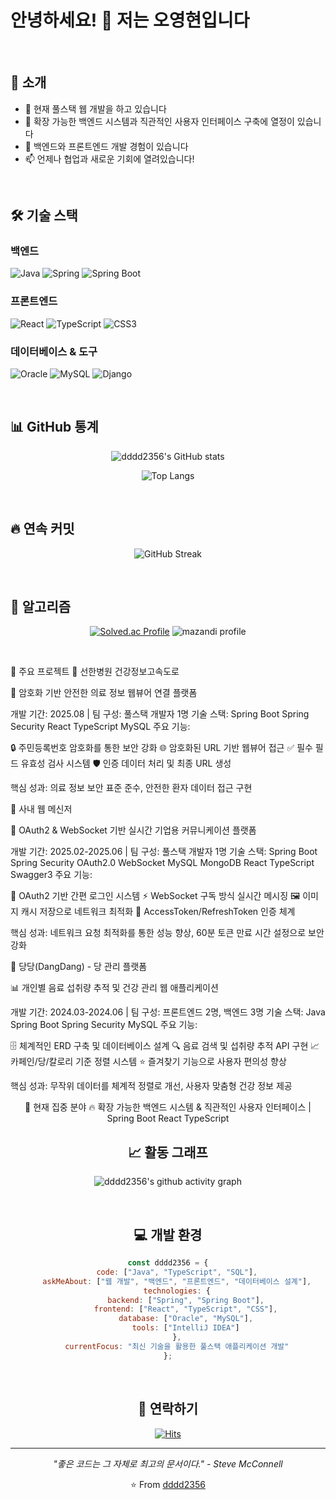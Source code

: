 # 안녕하세요! 👋 저는 오영현입니다

<br/>

## 🚀 소개

- 🔭 현재 풀스택 웹 개발을 하고 있습니다
- 🌱 확장 가능한 백엔드 시스템과 직관적인 사용자 인터페이스 구축에 열정이 있습니다
- 💼 백엔드와 프론트엔드 개발 경험이 있습니다
- 📫 언제나 협업과 새로운 기회에 열려있습니다!

<br/>

## 🛠️ 기술 스택

### 백엔드
![Java](https://img.shields.io/badge/Java-ED8B00?style=for-the-badge&logo=java&logoColor=white)
![Spring](https://img.shields.io/badge/Spring-6DB33F?style=for-the-badge&logo=spring&logoColor=white)
![Spring Boot](https://img.shields.io/badge/Spring_Boot-F2F4F9?style=for-the-badge&logo=spring-boot&logoColor=black)

### 프론트엔드
![React](https://img.shields.io/badge/React-20232A?style=for-the-badge&logo=react&logoColor=61DAFB)
![TypeScript](https://img.shields.io/badge/TypeScript-007ACC?style=for-the-badge&logo=typescript&logoColor=white)
![CSS3](https://img.shields.io/badge/CSS3-1572B6?style=for-the-badge&logo=css3&logoColor=white)

### 데이터베이스 & 도구
![Oracle](https://img.shields.io/badge/Oracle-F80000?style=for-the-badge&logo=oracle&logoColor=white)
![MySQL](https://img.shields.io/badge/MySQL-00000F?style=for-the-badge&logo=mysql&logoColor=white)
![Django](https://img.shields.io/badge/Django-092E20?style=for-the-badge&logo=django&logoColor=white)

<br/>

## 📊 GitHub 통계

<div align="center">
  
![dddd2356's GitHub stats](https://github-readme-stats.vercel.app/api?username=dddd2356&show_icons=true&theme=tokyonight&hide_border=true)

![Top Langs](https://github-readme-stats.vercel.app/api/top-langs/?username=dddd2356&layout=compact&theme=tokyonight&hide_border=true)

</div>

<br/>

## 🔥 연속 커밋

<div align="center">
  
![GitHub Streak](https://github-readme-streak-stats.herokuapp.com/?user=dddd2356&theme=tokyonight&hide_border=true)

</div>

<br/>

## 🧩 알고리즘
<div align="center">
  
[![Solved.ac Profile](http://mazassumnida.wtf/api/v2/generate_badge?boj=dddd2356)](https://solved.ac/dddd2356/)
![mazandi profile](http://mazandi.herokuapp.com/api?handle=dddd2356&theme=warm)
</div>

<br/>

🌟 주요 프로젝트
🏥 선한병원 건강정보고속도로

🔐 암호화 기반 안전한 의료 정보 웹뷰어 연결 플랫폼


개발 기간: 2025.08 | 팀 구성: 풀스택 개발자 1명
기술 스택: Spring Boot Spring Security React TypeScript MySQL
주요 기능:

🔒 주민등록번호 암호화를 통한 보안 강화
🌐 암호화된 URL 기반 웹뷰어 접근
✅ 필수 필드 유효성 검사 시스템
🛡️ 인증 데이터 처리 및 최종 URL 생성


핵심 성과: 의료 정보 보안 표준 준수, 안전한 환자 데이터 접근 구현

💬 사내 웹 메신저

🚀 OAuth2 & WebSocket 기반 실시간 기업용 커뮤니케이션 플랫폼


개발 기간: 2025.02-2025.06 | 팀 구성: 풀스택 개발자 1명
기술 스택: Spring Boot Spring Security OAuth2.0 WebSocket MySQL MongoDB React TypeScript Swagger3
주요 기능:

🔑 OAuth2 기반 간편 로그인 시스템
⚡ WebSocket 구독 방식 실시간 메시징
🖼️ 이미지 캐시 저장으로 네트워크 최적화
🔄 AccessToken/RefreshToken 인증 체계


핵심 성과: 네트워크 요청 최적화를 통한 성능 향상, 60분 토큰 만료 시간 설정으로 보안 강화

🍹 당당(DangDang) - 당 관리 플랫폼

📊 개인별 음료 섭취량 추적 및 건강 관리 웹 애플리케이션


개발 기간: 2024.03-2024.06 | 팀 구성: 프론트엔드 2명, 백엔드 3명
기술 스택: Java Spring Boot Spring Security MySQL
주요 기능:

🗄️ 체계적인 ERD 구축 및 데이터베이스 설계
🔍 음료 검색 및 섭취량 추적 API 구현
📈 카페인/당/칼로리 기준 정렬 시스템
⭐ 즐겨찾기 기능으로 사용자 편의성 향상


핵심 성과: 무작위 데이터를 체계적 정렬로 개선, 사용자 맞춤형 건강 정보 제공

<div align="center">
🚧 현재 집중 분야
🔥 확장 가능한 백엔드 시스템 & 직관적인 사용자 인터페이스 | Spring Boot React TypeScript
<br/>

## 📈 활동 그래프

<div align="center">
  
![dddd2356's github activity graph](https://github-readme-activity-graph.vercel.app/graph?username=dddd2356&theme=tokyo-night&hide_border=true)

</div>

<br/>

## 💻 개발 환경

```javascript
const dddd2356 = {
    code: ["Java", "TypeScript", "SQL"],
    askMeAbout: ["웹 개발", "백엔드", "프론트엔드", "데이터베이스 설계"],
    technologies: {
        backend: ["Spring", "Spring Boot"],
        frontend: ["React", "TypeScript", "CSS"],
        database: ["Oracle", "MySQL"],
        tools: ["IntelliJ IDEA"]
    },
    currentFocus: "최신 기술을 활용한 풀스택 애플리케이션 개발"
};
```

<br/>

## 🤝 연락하기

<div align="center">
  
[![Hits](https://hits.seeyoufarm.com/api/count/incr/badge.svg?url=https%3A%2F%2Fgithub.com%2Fdddd2356&count_bg=%2379C83D&title_bg=%23555555&icon=github.svg&icon_color=%23E7E7E7&title=Profile+Views&edge_flat=false)](https://github.com/dddd2356)

</div>

---

<div align="center">
  
*"좋은 코드는 그 자체로 최고의 문서이다." - Steve McConnell*

⭐️ From [dddd2356](https://github.com/dddd2356)

</div>
